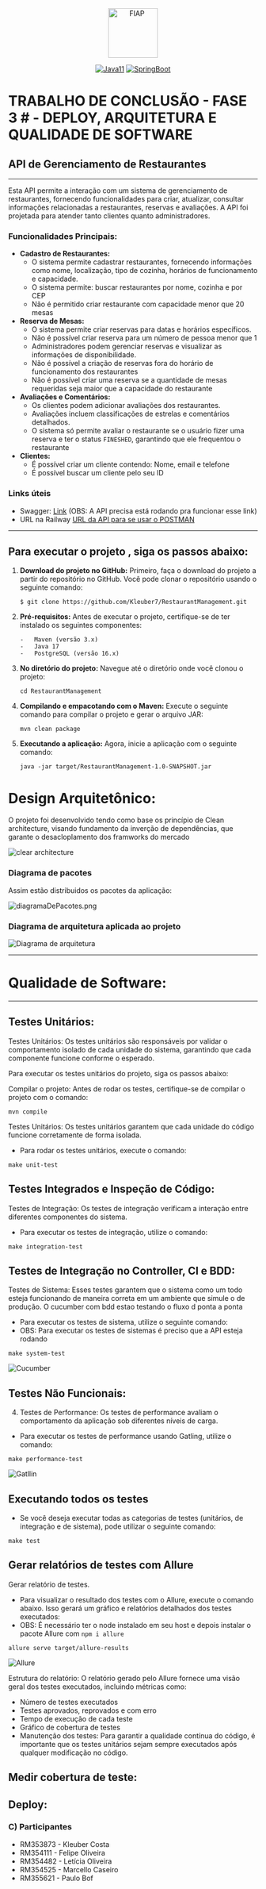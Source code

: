 <div align="center">
<a href="https://www.fiap.com.br" target="_blank">
    <img src="https://on.fiap.com.br/theme/fiap/postech/pos-tech.png" height="100px" alt="FIAP" class="center"/>
</a>

[![Java11](https://img.shields.io/badge/devel-Java-brightgreen)](https://docs.oracle.com/en/java/javase/11)
[![SpringBoot](https://img.shields.io/badge/framework-SpringBoot-brightgreen)](https://docs.spring.io/spring-boot/docs/current/reference/htmlsingle)
</div>

# TRABALHO DE CONCLUSÃO - FASE 3 # - DEPLOY, ARQUITETURA E QUALIDADE DE SOFTWARE

## API de Gerenciamento de Restaurantes

----
Esta API permite a interação com um sistema de gerenciamento de restaurantes, fornecendo funcionalidades para criar,
atualizar, consultar informações relacionadas a restaurantes, reservas e avaliações. A API foi projetada para
atender tanto clientes quanto administradores.

### Funcionalidades Principais:

- **Cadastro de Restaurantes:**
    - O sistema permite cadastrar restaurantes, fornecendo informações como nome, localização, tipo de cozinha,
      horários de funcionamento e capacidade.
    - O sistema permite: buscar restaurantes por nome, cozinha e por CEP
    - Não é permitido criar restaurante com capacidade menor que 20 mesas
- **Reserva de Mesas:**
    - O sistema permite criar reservas para datas e horários específicos.
    - Não é possível criar reserva para um número de pessoa menor que 1
    - Administradores podem gerenciar reservas e visualizar as informações de disponibilidade.
    - Não é possível a criação de reservas fora do horário de funcionamento dos restaurantes
    - Não é possível criar uma reserva se a quantidade de mesas requeridas seja maior que a capacidade do restaurante
- **Avaliações e Comentários:**
    - Os clientes podem adicionar avaliações dos restaurantes.
    - Avaliações incluem classificações de estrelas e comentários detalhados.
    - O sistema só permite avaliar o restaurante se o usuário fizer uma reserva e ter o status `FINESHED`, garantindo
      que ele frequentou o restaurante
- **Clientes:**
    - É possível criar um cliente contendo: Nome, email e telefone
    - É possível buscar um cliente pelo seu ID

### Links úteis
- Swagger: [Link](http://localhost:8080/swagger-ui/index.html) (OBS: A API precisa está rodando pra funcionar esse link)
- URL na Railway [URL da API para se usar o POSTMAN](https://restaurantmanagement-production-ff9d.up.railway.app)

----

## Para executar o projeto , siga os passos abaixo:

1. **Download do projeto no GitHub:**  Primeiro, faça o download do projeto a partir do repositório no GitHub. Você pode
   clonar o repositório usando o seguinte comando:

   ```shell
   $ git clone https://github.com/Kleuber7/RestaurantManagement.git
   ```
4. **Pré-requisitos:**  Antes de executar o projeto, certifique-se de ter instalado os seguintes componentes:
   ```shell  
   -   Maven (versão 3.x)
   -   Java 17
   -   PostgreSQL (versão 16.x)
    ```
5. **No diretório do projeto:**  Navegue até o diretório onde você clonou o projeto:
   ```shell
   cd RestaurantManagement
   ```
6. **Compilando e empacotando com o Maven:**  Execute o seguinte comando para compilar o projeto e gerar o arquivo JAR:
   ```shell
   mvn clean package
   ```
8. **Executando a aplicação:**  Agora, inicie a aplicação com o seguinte comando:
   ```shell
   java -jar target/RestaurantManagement-1.0-SNAPSHOT.jar
   ```

# Design Arquitetônico:

O projeto foi desenvolvido tendo como base os princípio de Clean architecture, visando fundamento da inverção de
dependências, que garante o desacloplamento dos framworks do mercado

![clear architecture](document/images/imagemCleanArch.png)

### Diagrama de pacotes

Assim estão distribuidos os pacotes da aplicação:

![diagramaDePacotes.png](document/images/diagramaDePacotes.png)

### Diagrama de arquitetura aplicada ao projeto

![Diagrama de arquitetura](document/images/arquitetura.png)

----

# Qualidade de Software:

----

## Testes Unitários:

Testes Unitários:
Os testes unitários são responsáveis por validar o comportamento isolado de cada unidade do sistema, garantindo que cada
componente funcione conforme o esperado.

Para executar os testes unitários do projeto, siga os passos abaixo:

Compilar o projeto: Antes de rodar os testes, certifique-se de compilar o projeto com o comando:

```shell
mvn compile
 ```

Testes Unitários:
Os testes unitários garantem que cada unidade do código funcione corretamente de forma isolada.

- Para rodar os testes unitários, execute o comando:

```shell
make unit-test
 ```

## Testes Integrados e Inspeção de Código:

Testes de Integração:
Os testes de integração verificam a interação entre diferentes componentes do sistema.

- Para executar os testes de integração, utilize o comando:

```shell
make integration-test
 ```

## Testes de Integração no Controller, CI e BDD:

Testes de Sistema:
Esses testes garantem que o sistema como um todo esteja funcionando de maneira correta em um ambiente que simule o de
produção. O cucumber com bdd estao testando o fluxo d ponta a ponta

- Para executar os testes de sistema, utilize o seguinte comando:
- OBS: Para executar os testes de sistemas é preciso que a API esteja rodando

```shell
make system-test
 ```
![Cucumber](document/images/cucumber.png)


## Testes Não Funcionais:

4. Testes de Performance:
   Os testes de performance avaliam o comportamento da aplicação sob diferentes níveis de carga.

- Para executar os testes de performance usando Gatling, utilize o comando:

```shell
make performance-test
 ```

![Gatllin](document/images/gattlin.png)

## Executando todos os testes

- Se você deseja executar todas as categorias de testes (unitários, de integração e de sistema), pode utilizar o
  seguinte comando:

```shell
make test 
 ```

## Gerar relatórios de testes com Allure

Gerar relatório de testes.

- Para visualizar o resultado dos testes com o Allure, execute o comando abaixo. Isso gerará um gráfico e relatórios
  detalhados dos testes executados:
- OBS: É necessário ter o node instalado em seu host e depois instalar o pacote Allure com ``npm i allure``

```shell
allure serve target/allure-results
 ```
![Allure](document/images/allure.png)

Estrutura do relatório: O relatório gerado pelo Allure fornece uma visão geral dos testes executados, incluindo métricas
como:

- Número de testes executados
- Testes aprovados, reprovados e com erro
- Tempo de execução de cada teste
- Gráfico de cobertura de testes
- Manutenção dos testes: Para garantir a qualidade contínua do código, é importante que os testes unitários sejam sempre
  executados após qualquer modificação no código.

## Medir cobertura de teste:

## Deploy:

### C) Participantes

- RM353873 - Kleuber Costa
- RM354111 - Felipe Oliveira
- RM354482 - Letícia Oliveira
- RM354525 - Marcello Caseiro
- RM355621 - Paulo Bof


